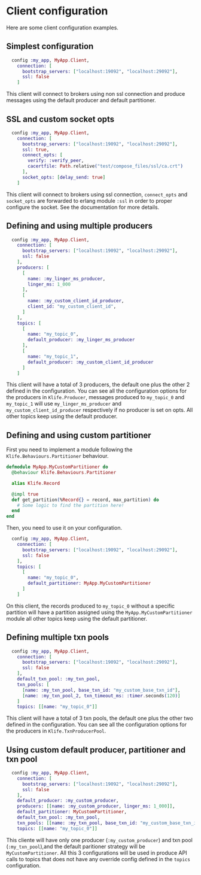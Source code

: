 # Client configuration

Here are some client configuration examples.

## Simplest configuration

```elixir
  config :my_app, MyApp.Client,
    connection: [
      bootstrap_servers: ["localhost:19092", "localhost:29092"],
      ssl: false
    ]
```

This client will connect to brokers using non ssl connection and produce messages using the default producer and default partitioner.

## SSL and custom socket opts

```elixir
  config :my_app, MyApp.Client,
    connection: [
      bootstrap_servers: ["localhost:19092", "localhost:29092"],
      ssl: true,
      connect_opts: [
        verify: :verify_peer,
        cacertfile: Path.relative("test/compose_files/ssl/ca.crt")
      ],
      socket_opts: [delay_send: true]
    ]
```

This client will connect to brokers using ssl connection, `connect_opts` and `socket_opts` are forwarded to erlang module `:ssl` in order to proper configure the socket. See the documentation for more details.

## Defining and using multiple producers

```elixir
  config :my_app, MyApp.Client,
    connection: [
      bootstrap_servers: ["localhost:19092", "localhost:29092"],
      ssl: false
    ],
    producers: [
      [
        name: :my_linger_ms_producer,
        linger_ms: 1_000
      ],
      [
        name: :my_custom_client_id_producer,
        client_id: "my_custom_client_id",
      ]
    ],
    topics: [
      [
        name: "my_topic_0", 
        default_producer: :my_linger_ms_producer
      ],
      [
        name: "my_topic_1", 
        default_producer: :my_custom_client_id_producer
      ]
    ]
```

This client will have a total of 3 producers, the default one plus the other 2 defined in the configuration. You can see all the configuration options for the producers in `Klife.Producer`, messages produced to `my_topic_0` and `my_topic_1` will use `my_linger_ms_producer` and `my_custom_client_id_producer` respectively if no producer is set on opts. All other topics keep using the default producer.


## Defining and using custom partitioner

First you need to implement a module following the `Klife.Behaviours.Partitioner` behaviour.

```elixir
defmodule MyApp.MyCustomPartitioner do
  @behaviour Klife.Behaviours.Partitioner

  alias Klife.Record

  @impl true
  def get_partition(%Record{} = record, max_partition) do
    # Some logic to find the partition here!
  end
end

```

Then, you need to use it on your configuration.

```elixir
  config :my_app, MyApp.Client,
    connection: [
      bootstrap_servers: ["localhost:19092", "localhost:29092"],
      ssl: false
    ],
    topics: [
      [
        name: "my_topic_0", 
        default_partitioner: MyApp.MyCustomPartitioner
      ]
    ]
```

On this client, the records produced to `my_topic_0` without a specific partition will have a partition assigned using the `MyApp.MyCustomPartitioner` module all other topics keep using the default partitioner.

## Defining multiple txn pools

```elixir
  config :my_app, MyApp.Client,
    connection: [
      bootstrap_servers: ["localhost:19092", "localhost:29092"],
      ssl: false
    ],
    default_txn_pool: :my_txn_pool,
    txn_pools: [
      [name: :my_txn_pool, base_txn_id: "my_custom_base_txn_id"],
      [name: :my_txn_pool_2, txn_timeout_ms: :timer.seconds(120)]
    ]
    topics: [[name: "my_topic_0"]]
```

This client will have a total of 3 txn pools, the default one plus the other two defined in the configuration. You can see all the configuration options for the producers in `Klife.TxnProducerPool`.

## Using custom default producer, partitioner and txn pool

```elixir
  config :my_app, MyApp.Client,
    connection: [
      bootstrap_servers: ["localhost:19092", "localhost:29092"],
      ssl: false
    ],
    default_producer: :my_custom_producer,
    producers: [[name: :my_custom_producer, linger_ms: 1_000]],
    default_partitioner: MyCustomPartitioner,
    default_txn_pool: :my_txn_pool,
    txn_pools: [[name: :my_txn_pool, base_txn_id: "my_custom_base_txn_id"]],
    topics: [[name: "my_topic_0"]]
```

This cliente will have only one producer (`:my_custom_producer`) and txn pool (`:my_txn_pool`),and the default paritioner strategy will be `MyCustomPartitioner`. All this 3 configurations will be used in produce API calls to topics that does not have any override config defined in the `topics` configuration.
